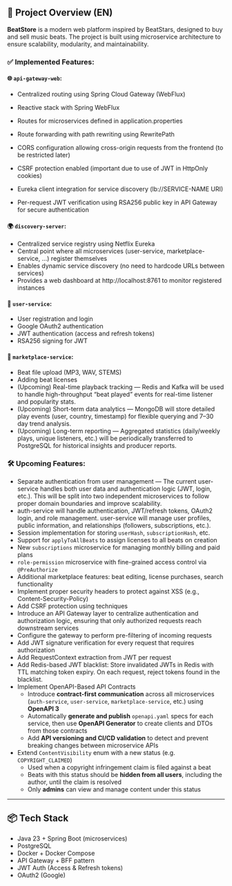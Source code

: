 ## 📌 Project Overview (EN)

**BeatStore** is a modern web platform inspired by BeatStars, designed to buy and sell music beats. The project is built using microservice architecture to ensure scalability, modularity, and maintainability.

### ✅ Implemented Features:

#### 🌐 `api-gateway-web`:
- Centralized routing using Spring Cloud Gateway (WebFlux)

- Reactive stack with Spring WebFlux

- Routes for microservices defined in application.properties

- Route forwarding with path rewriting using RewritePath

- CORS configuration allowing cross-origin requests from the frontend (to be restricted later)

- CSRF protection enabled (important due to use of JWT in HttpOnly cookies)

- Eureka client integration for service discovery (lb://SERVICE-NAME URI)
  
- Per-request JWT verification using RSA256 public key in API Gateway for secure authentication

#### 🌍 `discovery-server`:
- Centralized service registry using Netflix Eureka
- Central point where all microservices (user-service, marketplace-service, …) register themselves
- Enables dynamic service discovery (no need to hardcode URLs between services)
- Provides a web dashboard at http://localhost:8761
 to monitor registered instances

#### 🔐 `user-service`:
- User registration and login
- Google OAuth2 authentication
- JWT authentication (access and refresh tokens)
- RSA256 signing for JWT

#### 🛒 `marketplace-service`:
- Beat file upload (MP3, WAV, STEMS)
- Adding beat licenses
- (Upcoming) Real-time playback tracking — Redis and Kafka will be used to handle high-throughput “beat played” events for real-time listener and popularity stats.
- (Upcoming) Short-term data analytics — MongoDB will store detailed play events (user, country, timestamp) for flexible querying and 7–30 day trend analysis.
- (Upcoming) Long-term reporting — Aggregated statistics (daily/weekly plays, unique listeners, etc.) will be periodically transferred to PostgreSQL for historical insights and producer reports.

### 🛠️ Upcoming Features:
- Separate authentication from user management — The current user-service handles both user data and authentication logic (JWT, login, etc.). This will be split into two independent microservices to follow proper domain boundaries and improve scalability.
- auth-service will handle authentication, JWT/refresh tokens, OAuth2 login, and role management. user-service will manage user profiles, public information, and relationships (followers, subscriptions, etc.).
- Session implementation for storing `userHash`, `subscriptionHash`, etc.
- Support for `applyToAllBeats` to assign licenses to all beats on creation
- New `subscriptions` microservice for managing monthly billing and paid plans
- `role-permission` microservice with fine-grained access control via `@PreAuthorize`
- Additional marketplace features: beat editing, license purchases, search functionality
- Implement proper security headers to protect against XSS (e.g., Content-Security-Policy)
- Add CSRF protection using techniques
- Introduce an API Gateway layer to centralize authentication and authorization logic, ensuring that only authorized requests reach downstream services
- Configure the gateway to perform pre-filtering of incoming requests
- Add JWT signature verification for every request that requires authorization
- Add RequestContext extraction from JWT per request
- Add Redis-based JWT blacklist: Store invalidated JWTs in Redis with TTL matching token expiry. On each request, reject tokens found in the blacklist.
- Implement OpenAPI-Based API Contracts
  - Introduce **contract-first communication** across all microservices (`auth-service`, `user-service`, `marketplace-service`, etc.) using **OpenAPI 3**  
  - Automatically **generate and publish** `openapi.yaml` specs for each service, then use **OpenAPI Generator** to create clients and DTOs from those contracts  
  - Add **API versioning and CI/CD validation** to detect and prevent breaking changes between microservice APIs
- Extend `ContentVisibility` enum with a new status (e.g. `COPYRIGHT_CLAIMED`)  
  - Used when a copyright infringement claim is filed against a beat  
  - Beats with this status should be **hidden from all users**, including the author, until the claim is resolved  
  - Only **admins** can view and manage content under this status  


---

## 📦 Tech Stack

- Java 23 + Spring Boot (microservices)
- PostgreSQL
- Docker + Docker Compose
- API Gateway + BFF pattern
- JWT Auth (Access & Refresh tokens)
- OAuth2 (Google)
